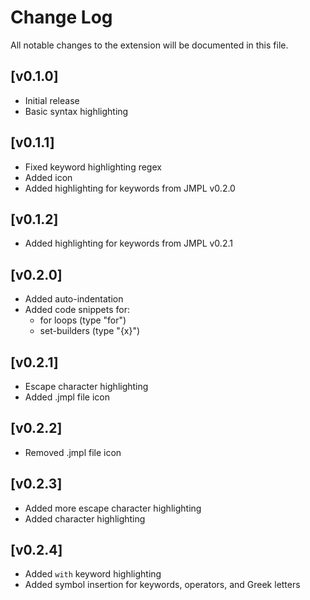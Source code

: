 # Change Log

All notable changes to the extension will be documented in this file.

## [v0.1.0]

- Initial release
- Basic syntax highlighting

## [v0.1.1]

- Fixed keyword highlighting regex
- Added icon
- Added highlighting for keywords from JMPL v0.2.0

## [v0.1.2]

- Added highlighting for keywords from JMPL v0.2.1

## [v0.2.0]
- Added auto-indentation
- Added code snippets for:
    - for loops (type "for")
    - set-builders (type "{x}")

## [v0.2.1]
- Escape character highlighting
- Added .jmpl file icon

## [v0.2.2]
- Removed .jmpl file icon

## [v0.2.3]
- Added more escape character highlighting
- Added character highlighting

## [v0.2.4]
- Added `with` keyword highlighting
- Added symbol insertion for keywords, operators, and Greek letters
